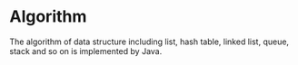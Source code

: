 # Algorithm
The algorithm of data structure including list, hash table, linked list, queue, stack and so on is implemented by Java.
